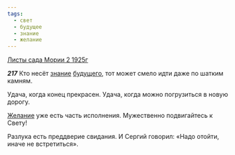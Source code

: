```yaml
---
tags:
  - свет
  - будущее
  - знание
  - желание
---
```


[Листы сада Мории 2 1925г](https://127.0.0.1:4002/agni/1925)

___217___
Кто несёт [знание](../../../tags/#знание) [будущего](../../../tags/#будущее), тот может смело идти даже по шатким камням.   

Удача, когда конец прекрасен. Удача, когда можно погрузиться в новую дорогу.   

[Желание](../../../tags/#желание) уже есть часть исполнения. Мужественно подвигайтесь к Свету!   

Разлука есть преддверие свидания. И Сергий говорил: «Надо отойти, иначе не встретиться».   

